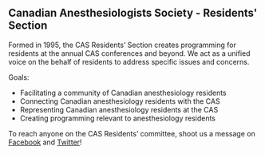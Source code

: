 ## Canadian Anesthesiologists Society - Residents' Section

Formed in 1995, the CAS Residents’ Section creates programming for residents at the annual CAS conferences and beyond. We act as a unified voice on the behalf of residents to address specific issues and concerns.

Goals:

  * Facilitating a community of Canadian anesthesiology residents
  * Connecting Canadian anesthesiology residents with the CAS
  * Representing Canadian anesthesiology residents at the CAS
  * Creating programming relevant to anesthesiology residents

To reach anyone on the CAS Residents’ committee, shoot us a message on [Facebook](https://www.facebook.com/CASresidents/) and [Twitter](https://twitter.com/casresidents)!



